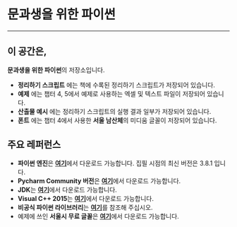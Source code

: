 # 문과생을 위한 파이썬
-------

## 이 공간은,
**문과생을 위한 파이썬**의 저장소입니다.
- **정리하기 스크립트** 에는 책에 수록된 정리하기 스크립트가 저장되어 있습니다.
- **예제** 에는 챕터 4, 5에서 예제로 사용하는 엑셀 및 텍스트 파일이 저장되어 있습니다.
- **산출물 예시** 에는 정리하기 스크립트의 실행 결과 일부가 저장되어 있습니다.
- **폰트** 에는 챕터 4에서 사용한 **서울 남산체**의 미디움 글꼴이 저장되어 있습니다.
## 주요 레퍼런스
- **파이썬 엔진**은 [**여기**][python]에서 다운로드 가능합니다. 집필 시점의 최신 버전은 3.8.1 입니다.
- **Pycharm Community 버전**은 [**여기**][pycharm]에서 다운로드 가능합니다.
- **JDK**는 [**여기**][jdk]에서 다운로드 가능합니다.
- **Visual C++ 2015**는 [**여기**][vc]에서 다운로드 가능합니다.
- **비공식 파이썬 라이브러리**는 [**여기**][unofficial]를 참조해 주십시오.
- 예제에 쓰인 **서울시 무료 글꼴**은 [**여기**][seoul_font]에서 다운로드 가능합니다.

[python]: https://www.python.org/downloads/
[pycharm]: https://www.jetbrains.com/ko-kr/pycharm
[jdk]: https://www.oracle.com/java/technologies/javase-jdk13-downloads.html
[vc]: https://visualstudio.microsoft.com/ko/vs/older-downloads/
[unofficial]: https://www.lfd.uci.edu/~gohlke/pythonlibs/
[seoul_font]: https://www.seoul.go.kr/seoul/font.do
